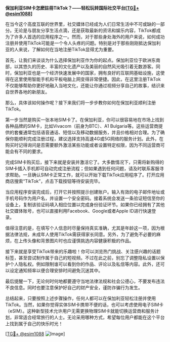 **保加利亚SIM卡怎麽註冊TikTok？——轻松玩转国际社交平台[[TG💪+ @esim1088](https://t.me/s/esim1088)]**

在当今这个高度互联的世界里，社交媒体已经成为人们日常生活中不可或缺的一部分。无论是与朋友分享生活点滴，还是获取最新的资讯和娱乐内容，TikTok都成为了许多人首选的应用程序之一。然而，对于那些身处海外的用户来说，如何成功注册并使用TikTok可能是一个令人头疼的问题。特别是对于那些刚刚抵达保加利亚的人来说，了解如何在当地注册TikTok显得尤为重要。

首先，让我们来谈谈为什么选择保加利亚作为你的起点。保加利亚位于欧洲东南部，以其悠久的历史、丰富的文化遗产以及美丽的自然风光吸引着无数游客。同时，保加利亚也是一个经济快速发展中的国家，拥有良好的互联网基础设施，这使得在这里使用智能手机和平板电脑上网变得非常便捷。因此，在这里注册TikTok不仅能够帮助你更好地融入当地文化，还能让你通过视频分享自己的故事，结识来自世界各地的新朋友。

那么，具体该如何操作呢？接下来我们将一步步教你如何在保加利亚顺利注册TikTok。

第一步当然是购买一张本地SIM卡了。在保加利亚，你可以很容易地在市场上找到各种品牌的SIM卡，比如Vivacom（前身为BTC）、A1 Bulgaria等。这些运营商提供的套餐通常包括语音通话、短信以及移动数据服务，并且价格相对合理。为了确保你能顺利完成注册过程，建议选择支持高速4G或5G网络的服务计划。此外，在购买时记得询问是否需要额外激活某些功能或者设置特定权限，因为不同运营商可能会有不同的要求。

完成SIM卡购买后，接下来就是安装并激活它了。大多数情况下，只需将新购得的SIM卡插入手机即可自动完成注册流程；但如果遇到任何问题，请及时联系客服寻求帮助。一旦确认SIM卡正常工作，就可以开始下载TikTok应用程序了。打开应用商店搜索“TikTok”，点击下载按钮等待安装完毕。

当应用程序安装完成后，打开它并按照提示创建账户。输入有效的电子邮件地址或手机号码作为用户名，并设置一个安全密码。接着系统会发送一条验证短信至你的设备上，复制该验证码填入相应位置以完成身份验证环节。如果你已经拥有了其他社交媒体账号，也可以直接利用Facebook、Google或者Apple ID进行快速登录。

值得注意的是，在填写个人信息时尽量保持真实准确，尤其是年龄这一项，因为根据法律法规，未成年人使用TikTok需获得家长同意。另外，为了避免不必要的麻烦，在上传头像和背景图片时也应谨慎挑选内容健康积极的作品。

接下来就是享受TikTok带来的乐趣啦！你可以浏览热门挑战、关注感兴趣的话题标签，甚至尝试制作属于自己的短视频。不过在此之前，别忘了调整隐私设置以保护个人隐私权。例如限制谁可以看到你的作品、评论以及私信等内容。此外，还可以设定通知频率以便合理安排时间避免沉迷其中。

最后提醒一下，无论何时何地都要遵守当地法律法规和社会公德心，不要发布违法不良信息。同时也要注意保护好自己的财产安全，谨防诈骗行为发生。

总结起来，只要按照上述步骤操作，任何人都可以在保加利亚轻松注册并使用TikTok。当然，如果你觉得实体SIM卡携带不便的话，也可以考虑使用电子SIM卡（eSIM）。这种新型技术允许用户无需更换物理SIM卡就能切换运营商和服务计划，非常适合经常旅行的人士。无论采用哪种方式，希望每位用户都能在这个平台上找到属于自己的快乐时光！

[[TG💪+ @esim1088](https://t.me/s/esim1088) ![Image](https://i.postimg.cc/4NQfJmqS/Snipaste-2025-05-13-00-14-12.png)]